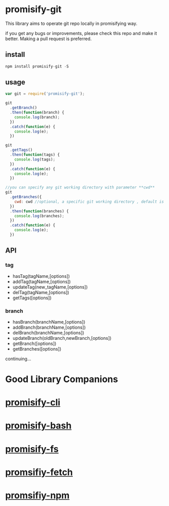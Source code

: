 # promisify-git

This library aims to operate git repo locally in promisifying way.

if you get any bugs or improvements, please check this repo and make it better. Making a pull request is preferred.

## install

```javascript
npm install promisify-git -S
```


## usage

```javascript
var git = require('promisify-git');

git
  .getBranch()
  .then(function(branch) {
    console.log(branch);
  })
  .catch(function(e) {
    console.log(e);
  })

git
  .getTags()
  .then(function(tags) {
    console.log(tags);
  })
  .catch(function(e) {
    console.log(e);
  })

//you can specify any git working directory with parameter **cwd**
git
  .getBranches({
    cwd: cwd //optional, a specific git working directory , default is process.cwd
  })
  .then(function(branches) {
    console.log(branches);
  })
  .catch(function(e) {
    console.log(e);
  })

```


## API

### tag

* hasTag(tagName,[options])
* addTag(tagName,[options])
* updateTag(new_tagName,[options])
* delTag(tagName,[options])
* getTags([options])

### branch

* hasBranch(branchName,[options])
* addBranch(branchName,[options])
* delBranch(branchName,[options])
* updateBranch(oldBranch,newBranch,[options])
* getBranch([options])
* getBranches([options])


continuing...

# Good Library Companions
# [promisify-cli](https://www.npmjs.com/package/promisify-cli)
# [promisify-bash](https://www.npmjs.com/package/promisify-bash)
# [promisify-fs](https://www.npmjs.com/package/promisify-fs)
# [promsifiy-fetch](https://www.npmjs.com/package/promisify-fetch)
# [promsifiy-npm](https://www.npmjs.com/package/promisify-npm)
